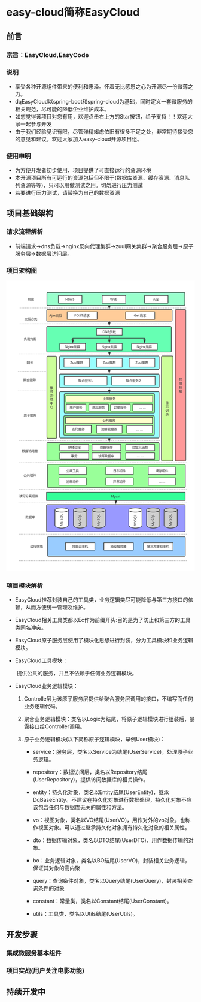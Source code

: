 # easy-cloud简称EasyCloud
## 前言
### 宗旨：EasyCloud,EasyCode

###    说明

- 享受各种开源组件带来的便利和惠泽。怀着无比感恩之心为开源尽一份微薄之力。
- dqEasyCloud以spring-boot和spring-cloud为基础，同时定义一套微服务的相关规范，尽可能的降低企业维护成本。
- 如您觉得该项目对您有用，欢迎点击右上方的Star按钮，给予支持！！欢迎大家一起参与开发
- 由于我们经验见识有限，尽管殚精竭虑依旧有很多不足之处，非常期待接受您的意见和建议。欢迎大家加入easy-cloud开源项目组。

###     使用申明
- 为方便开发者初步使用、项目提供了可直接运行的资源环境
- 本开源项目所有可运行的资源包括但不限于(数据库资源、缓存资源、消息队列资源等等)，只可以用做测试之用。切勿进行压力测试
- 若要进行压力测试，请替换为自己的数据资源

## 项目基础架构
###  请求流程解析

- 前端请求->dns负载->nginx反向代理集群->zuul网关集群->聚合服务层->原子服务层->数据层访问层。


### 项目架构图

![系统架构图](系统架构设计.png)

###  项目模块解析

- EasyCloud推荐封装自己的工具类，业务逻辑类尽可能降低与第三方接口的依赖，从而方便统一管理及维护。

- EasyCloud相关工具类都以Ec作为前缀开头:目的是为了防止和第三方的工具类同名冲突。

- EasyCloud原子服务层使用了模块化思想进行封装，分为工具模块和业务逻辑模块。

- EasyCloud工具模块：

  ​	提供公共的服务，并且不依赖于任何业务逻辑模块。


- EasyCloud业务逻辑模块：

  1. Controlle层为该原子服务层提供给聚合服务层调用的接口，不编写而任何业务逻辑代码。

  2. 聚合业务逻辑模块：类名以Logic为结尾，将原子逻辑模块进行组装后，暴露接口给Controller调用。

  3. 原子业务逻辑模块(以下简称原子逻辑模块，举例User模块)：

     - service：服务层，类名以Service为结尾(UserService)，处理原子业务逻辑。


     - repository：数据访问层，类名以Repository结尾(UserRepository)，提供访问数据库的相关操作。


     - entity：持久化对象，类名以Entity结尾(UserEntity)，继承DqBaseEntity。不建议在持久化对象进行数据处理，持久化对象不应该包含任何与数据库无关的属性和方法。


     - vo：视图对象，类名以VO结尾(UserVO)，用作对外的vo对象。也称作视图对象。可以通过继承持久化对象拥有持久化对象的相关属性。


     - dto：数据传输对象，类名以DTO结尾(UserDTO)，用作数据传输的对象。


     -  bo：业务逻辑对象，类名以BO结尾(UserVO)，封装相关业务逻辑，保证其对象的高内聚


     - query：查询条件对象，类名以Query结尾(UserQuery)，封装相关查询条件的对象


     - constant：常量类，类名以Constant结尾(UserConstant)。


     - utils：工具类，类名以Utils结尾(UserUtils)。


## 开发步骤
###     集成微服务基本组件


###     项目实战(用户关注电影功能)

## 持续开发中
